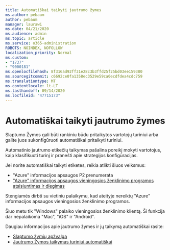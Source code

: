 ```yaml
---
title: Automatiškai taikyti jautrumo žymes
ms.author: pebaum
author: pebaum
manager: laurawi
ms.date: 04/21/2020
ms.audience: admin
ms.topic: article
ms.service: o365-administration
ROBOTS: NOINDEX, NOFOLLOW
localization_priority: Normal
ms.custom:
- "1737"
- "9000181"
ms.openlocfilehash: 8f316ad92ff31e28c3b3ffd25f25bd03ee159380
ms.sourcegitcommit: c6692ce0fa1358ec3529e59ca0ecdfdea4cdc759
ms.translationtype: MT
ms.contentlocale: lt-LT
ms.lasthandoff: 09/14/2020
ms.locfileid: "47715173"
---
```

# <a name="auto-apply-sensitivity-labels"></a>Automatiškai taikyti jautrumo žymes

Slaptumo Žymos gali būti rankiniu būdu pritaikytos vartotojų turiniui arba galite juos sukonfigūruoti automatiškai pritaikyti turiniui.

Automatinio jautrumo etikečių taikymas pašalina poreikį mokyti vartotojus, kaip klasifikuoti turinį ir pranešti apie strategijos konfigūracijas.

Jei norite automatiškai taikyti etiketes, reikia atlikti šiuos veiksmus:

- "Azure" informacijos apsaugos P2 prenumerata
- ["Azure" informacijos apsaugos vieningosios ženklinimo programos atsisiuntimas ir diegimas](https://docs.microsoft.com/azure/information-protection/rms-client/install-unifiedlabelingclient-app)

Stengiamės dirbti su vietiniu palaikymu, kad ateityje nereiktų "Azure" informacijos apsaugos vieningosios ženklinimo programos.

Šiuo metu tik "Windows" palaiko vieningosios ženklinimo klientą.  Ši funkcija dar nepalaikoma "Mac", "iOS" ir "Android".

Daugiau informacijos apie jautrumo žymes ir jų taikymą automatiškai rasite:

- [Slaptumo žymių apžvalga](https://docs.microsoft.com/microsoft-365/compliance/sensitivity-labels)
- [Jautrumo Žymos taikymas turiniui automatiškai](https://docs.microsoft.com/office365/securitycompliance/apply_sensitivity_label_automatically)